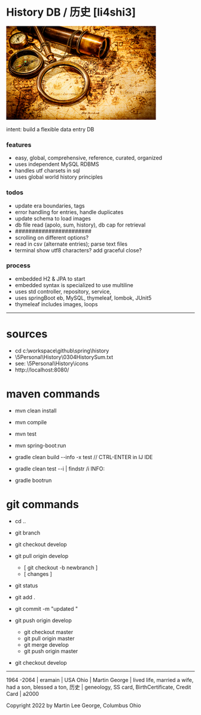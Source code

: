 # History DB / 历史 [li4shi3]

<img src = "src/main/resources/static/images/history.png" alt = "history" title = "history" style = "width: 400px; height: 250px;" />

intent: build a flexible data entry DB

### features
* easy, global, comprehensive, reference, curated, organized
* uses independent MySQL RDBMS
* handles utf charsets in sql
* uses global world history principles

### todos
* update era boundaries, tags
* error handling for entries, handle duplicates
* update schema to load images
* db file read (apolo, sum, history), db cap for retrieval
* #######################
* scrolling on different options?
* read in csv (alternate entries); parse text files
* terminal show utf8 characters? add graceful close?

### process
* embedded H2 & JPA to start
* embedded syntax is specialized to use multiline
* uses std controller, repository, service,
* uses springBoot eb, MySQL, thymeleaf, lombok, JUnit5
* thymeleaf includes images, loops

---
# sources
* cd c:\workspace\github\spring\history
* \\5Personal\History\0304HistorySum.txt
* see: \5Personal\History\icons
* http://localhost:8080/

# maven commands
* mvn clean install
* mvn compile
* mvn test
* mvn spring-boot:run

* gradle clean build --info -x test // CTRL-ENTER in IJ IDE
* gradle clean test --i | findstr /i INFO:
* gradle bootrun

# git commands
* cd ..
* git branch
* git checkout develop 
* git pull origin develop
  * [ git checkout -b newbranch ]
  * [ changes ]

* git status 
* git add . 
* git commit -m "updated "
* git push origin develop 
  * git checkout master 
  * git pull origin master 
  * git merge develop 
  * git push origin master
* git checkout develop

---
1964 -2064 | eramain | USA Ohio | Martin George | lived life, married a wife, had a son, blessed a ton, 历史 |
geneology, SS card, BirthCertificate, Credit Card | a2000

Copyright 2022 by Martin Lee George, Columbus Ohio
